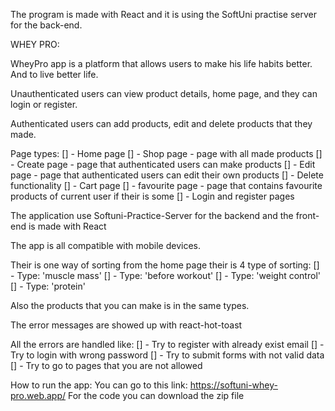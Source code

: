 The program is made with React and it is using the SoftUni practise server for the back-end.

WHEY PRO:

WheyPro app is a platform that allows users to make his life habits better. And to live better life.

Unauthenticated users can view product details, home page, and they can login or register.

Authenticated users can add products, edit and delete products that they made.

Page types: 
    [] - Home page 
    [] - Shop page - page with all made products
    [] - Create page - page that authenticated users can make products
    [] - Edit page - page that authenticated users can edit their own products
    [] - Delete functionality
    [] - Cart page 
    [] - favourite page - page that contains favourite products of current user if their is some
    [] - Login and register pages

The application use Softuni-Practice-Server for the backend and the front-end is made with React

The app is all compatible with mobile devices.

Their is one way of sorting from the home page their is 4 type of sorting:
    [] - Type: 'muscle mass'
    [] - Type: 'before workout'
    [] - Type: 'weight control'
    [] - Type: 'protein'

Also the products that you can make is in the same types.

The error messages are showed up with react-hot-toast

All the errors are handled like:
    [] - Try to register with already exist email
    [] - Try to login with wrong password
    [] - Try to submit forms with not valid data
    [] - Try to go to pages that you are not allowed

How to run the app:
    You can go to this link: https://softuni-whey-pro.web.app/
    For the code you can download the zip file

